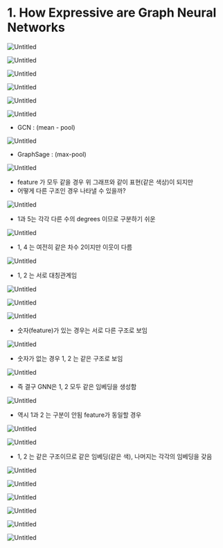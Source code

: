 # 1. How Expressive are Graph Neural Networks

![Untitled](1%20How%20Expressive%20are%20Graph%20Neural%20Networks%205ce8b96c084e4606abef8c4ff08df286/Untitled.png)

![Untitled](1%20How%20Expressive%20are%20Graph%20Neural%20Networks%205ce8b96c084e4606abef8c4ff08df286/Untitled%201.png)

![Untitled](1%20How%20Expressive%20are%20Graph%20Neural%20Networks%205ce8b96c084e4606abef8c4ff08df286/Untitled%202.png)

![Untitled](1%20How%20Expressive%20are%20Graph%20Neural%20Networks%205ce8b96c084e4606abef8c4ff08df286/Untitled%203.png)

![Untitled](1%20How%20Expressive%20are%20Graph%20Neural%20Networks%205ce8b96c084e4606abef8c4ff08df286/Untitled%204.png)

![Untitled](1%20How%20Expressive%20are%20Graph%20Neural%20Networks%205ce8b96c084e4606abef8c4ff08df286/Untitled%205.png)

- GCN : (mean - pool)

![Untitled](1%20How%20Expressive%20are%20Graph%20Neural%20Networks%205ce8b96c084e4606abef8c4ff08df286/Untitled%206.png)

- GraphSage : (max-pool)

![Untitled](1%20How%20Expressive%20are%20Graph%20Neural%20Networks%205ce8b96c084e4606abef8c4ff08df286/Untitled%207.png)

- feature 가 모두 같을 경우 위 그래프와 같이 표현(같은 색상)이 되지만
- 어떻게 다른 구조인 경우 나타낼 수 있을까?

![Untitled](1%20How%20Expressive%20are%20Graph%20Neural%20Networks%205ce8b96c084e4606abef8c4ff08df286/Untitled%208.png)

- 1과 5는 각각 다른 수의 degrees 이므로 구분하기 쉬운

![Untitled](1%20How%20Expressive%20are%20Graph%20Neural%20Networks%205ce8b96c084e4606abef8c4ff08df286/Untitled%209.png)

- 1, 4 는 여전히 같은 차수 2이지만 이웃이 다름

![Untitled](1%20How%20Expressive%20are%20Graph%20Neural%20Networks%205ce8b96c084e4606abef8c4ff08df286/Untitled%2010.png)

- 1, 2 는 서로 대칭관계임

![Untitled](1%20How%20Expressive%20are%20Graph%20Neural%20Networks%205ce8b96c084e4606abef8c4ff08df286/Untitled%2011.png)

![Untitled](1%20How%20Expressive%20are%20Graph%20Neural%20Networks%205ce8b96c084e4606abef8c4ff08df286/Untitled%2012.png)

![Untitled](1%20How%20Expressive%20are%20Graph%20Neural%20Networks%205ce8b96c084e4606abef8c4ff08df286/Untitled%2013.png)

- 숫자(feature)가 있는 경우는 서로 다른 구조로 보임

![Untitled](1%20How%20Expressive%20are%20Graph%20Neural%20Networks%205ce8b96c084e4606abef8c4ff08df286/Untitled%2014.png)

- 숫자가 없는 경우 1, 2 는 같은 구조로 보임

![Untitled](1%20How%20Expressive%20are%20Graph%20Neural%20Networks%205ce8b96c084e4606abef8c4ff08df286/Untitled%2015.png)

- 즉 결구 GNN은 1, 2 모두 같은 임베딩을 생성함

![Untitled](1%20How%20Expressive%20are%20Graph%20Neural%20Networks%205ce8b96c084e4606abef8c4ff08df286/Untitled%2016.png)

- 역시 1과 2 는 구분이 안됨 feature가 동일할 경우

![Untitled](1%20How%20Expressive%20are%20Graph%20Neural%20Networks%205ce8b96c084e4606abef8c4ff08df286/Untitled%2017.png)

![Untitled](1%20How%20Expressive%20are%20Graph%20Neural%20Networks%205ce8b96c084e4606abef8c4ff08df286/Untitled%2018.png)

- 1, 2 는 같은 구조이므로 같은 임베딩(같은 색), 나머지는 각각의 임베딩을 갖음

![Untitled](1%20How%20Expressive%20are%20Graph%20Neural%20Networks%205ce8b96c084e4606abef8c4ff08df286/Untitled%2019.png)

![Untitled](1%20How%20Expressive%20are%20Graph%20Neural%20Networks%205ce8b96c084e4606abef8c4ff08df286/Untitled%2020.png)

![Untitled](1%20How%20Expressive%20are%20Graph%20Neural%20Networks%205ce8b96c084e4606abef8c4ff08df286/Untitled%2021.png)

![Untitled](1%20How%20Expressive%20are%20Graph%20Neural%20Networks%205ce8b96c084e4606abef8c4ff08df286/Untitled%2022.png)

![Untitled](1%20How%20Expressive%20are%20Graph%20Neural%20Networks%205ce8b96c084e4606abef8c4ff08df286/Untitled%2023.png)

![Untitled](1%20How%20Expressive%20are%20Graph%20Neural%20Networks%205ce8b96c084e4606abef8c4ff08df286/Untitled%2024.png)